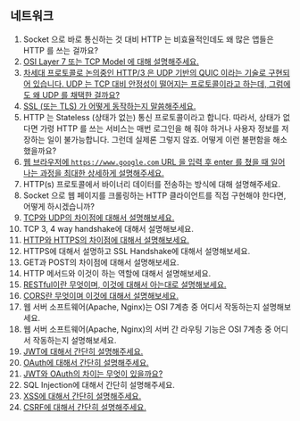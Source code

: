 ## 네트워크

1. Socket 으로 바로 통신하는 것 대비 HTTP 는 비효율적인데도 왜 많은 앱들은 HTTP 를 쓰는 걸까요?
2. [OSI Layer 7 또는 TCP Model 에 대해 설명해주세요.](2.md)
3. [차세대 프로토콜로 논의중인 HTTP/3 은 UDP 기반의 QUIC 이라는 기술로 구현되어 있습니다. UDP 는 TCP 대비 안정성이 떨어지는 프로토콜이라고 하는데, 그럼에도 왜 UDP 를 채택한 걸까요?](3.md)
4. [SSL (또는 TLS) 가 어떻게 동작하는지 말씀해주세요.](4.md)
5. HTTP 는 Stateless (상태가 없는) 통신 프로토콜이라고 합니다. 따라서, 상태가 없다면 가령 HTTP 를 쓰는 서비스는 매번 로그인을 해 줘야 하거나 사용자 정보를 저장하는 일이 불가능합니다. 그런데 실제론 그렇지 않죠. 어떻게 이런 불편함을 해소했을까요?
6. [웹 브라우저에 `https://www.google.com` URL 을 입력 후 enter 를 쳤을 때 일어나는 과정을 최대한 상세하게 설명해주세요.](6.md)
7. HTTP(s) 프로토콜에서 바이너리 데이터를 전송하는 방식에 대해 설명해주세요.
8. Socket 으로 웹 페이지를 크롤링하는 HTTP 클라이언트를 직접 구현해야 한다면, 어떻게 하시겠습니까?
9. [TCP와 UDP의 차이점에 대해서 설명해보세요.](9.md)
10. TCP 3, 4 way handshake에 대해서 설명해보세요.
11. [HTTP와 HTTPS의 차이점에 대해서 설명해보세요.](11.md)
12. HTTPS에 대해서 설명하고 SSL Handshake에 대해서 설명해보세요.
13. GET과 POST의 차이점에 대해서 설명해보세요.
14. HTTP 메서드와 이것이 하는 역할에 대해서 설명해보세요.
15. [RESTful이란 무엇이며, 이것에 대해서 아는대로 설명해보세요.](15.md)
16. [CORS란 무엇이며 이것에 대해서 설명해보세요.](16.md)
17. 웹 서버 소프트웨어(Apache, Nginx)는 OSI 7계층 중 어디서 작동하는지 설명해보세요.
18. 웹 서버 소프트웨어(Apache, Nginx)의 서버 간 라우팅 기능은 OSI 7계층 중 어디서 작동하는지 설명해보세요. 
19. [JWT에 대해서 간단히 설명해주세요.](19.md)
20. [OAuth에 대해서 간단히 설명해주세요.](20-21.md) 
21. [JWT와 OAuth의 차이는 무엇이 있을까요?](20-21.md)
22. SQL Injection에 대해서 간단히 설명해주세요. 
23. [XSS에 대해서 간단히 설명해주세요.](23md)
24. [CSRF에 대해서 간단히 설명해주세요.](24.md)
